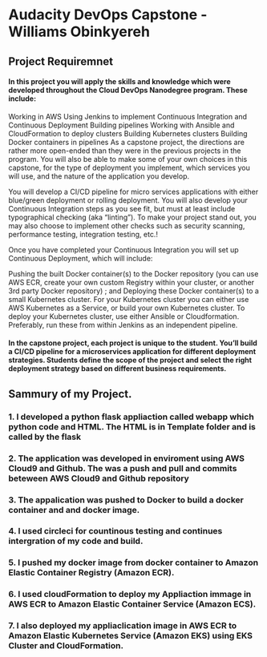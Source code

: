 # Audacity DevOps Capstone -Williams Obinkyereh

## Project Requiremnet

#### In this project you will apply the skills and knowledge which were developed throughout the Cloud DevOps Nanodegree program. These include:

Working in AWS
Using Jenkins to implement Continuous Integration and Continuous Deployment
Building pipelines
Working with Ansible and CloudFormation to deploy clusters
Building Kubernetes clusters
Building Docker containers in pipelines
As a capstone project, the directions are rather more open-ended than they were in the previous projects in the program. You will also be able to make some of your own choices in this capstone, for the type of deployment you implement, which services you will use, and the nature of the application you develop.

You will develop a CI/CD pipeline for micro services applications with either blue/green deployment or rolling deployment. You will also develop your Continuous Integration steps as you see fit, but must at least include typographical checking (aka “linting”). To make your project stand out, you may also choose to implement other checks such as security scanning, performance testing, integration testing, etc.!

Once you have completed your Continuous Integration you will set up Continuous Deployment, which will include:

Pushing the built Docker container(s) to the Docker repository (you can use AWS ECR, create your own custom Registry within your cluster, or another 3rd party Docker repository) ; and
Deploying these Docker container(s) to a small Kubernetes cluster. For your Kubernetes cluster you can either use AWS Kubernetes as a Service, or build your own Kubernetes cluster. To deploy your Kubernetes cluster, use either Ansible or Cloudformation. Preferably, run these from within Jenkins as an independent pipeline.

#### In the capstone project, each project is unique to the student. You’ll build a CI/CD pipeline for a microservices application for different deployment strategies. Students define the scope of the project and select the right deployment strategy based on different business requirements.


## Sammury of my Project.

### 1. I developed a python flask appliaction called webapp which python code and HTML. The HTML is in Template folder and is called by the flask
### 2. The application was developed in enviroment using AWS Cloud9 and Github. The was a push and pull and commits beteween AWS Cloud9 and Github repository
### 3. The appalication was pushed to Docker to build a docker container and and docker image.
### 4. I used circleci for countinous testing  and continues intergration of my code and build.
### 5. I pushed my docker image from docker container to Amazon Elastic Container Registry (Amazon ECR).
### 6. I used cloudFormation to deploy my Appliaction immage in AWS ECR to Amazon Elastic Container Service (Amazon ECS).
### 7. I also deployed my appliaclication image in AWS ECR to Amazon Elastic Kubernetes Service (Amazon EKS) using EKS Cluster and CloudFormation.
    

